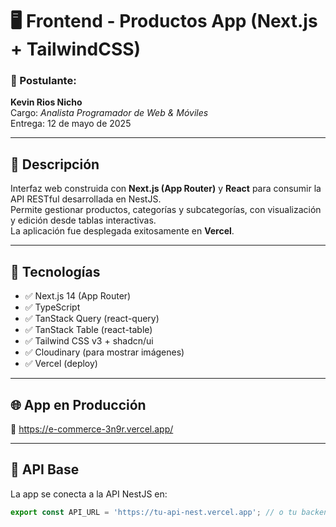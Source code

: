 # 🖥️ Frontend - Productos App (Next.js + TailwindCSS)

### 👤 Postulante:
**Kevin Rios Nicho**  
Cargo: *Analista Programador de Web & Móviles*  
Entrega: 12 de mayo de 2025

---

## 🧾 Descripción

Interfaz web construida con **Next.js (App Router)** y **React** para consumir la API RESTful desarrollada en NestJS.  
Permite gestionar productos, categorías y subcategorías, con visualización y edición desde tablas interactivas.  
La aplicación fue desplegada exitosamente en **Vercel**.

---

## 🧰 Tecnologías

- ✅ Next.js 14 (App Router)
- ✅ TypeScript
- ✅ TanStack Query (react-query)
- ✅ TanStack Table (react-table)
- ✅ Tailwind CSS v3 + shadcn/ui
- ✅ Cloudinary (para mostrar imágenes)
- ✅ Vercel (deploy)

---

## 🌐 App en Producción

🔗 https://e-commerce-3n9r.vercel.app/

---

## 🔌 API Base

La app se conecta a la API NestJS en:

```ts
export const API_URL = 'https://tu-api-nest.vercel.app'; // o tu backend local
